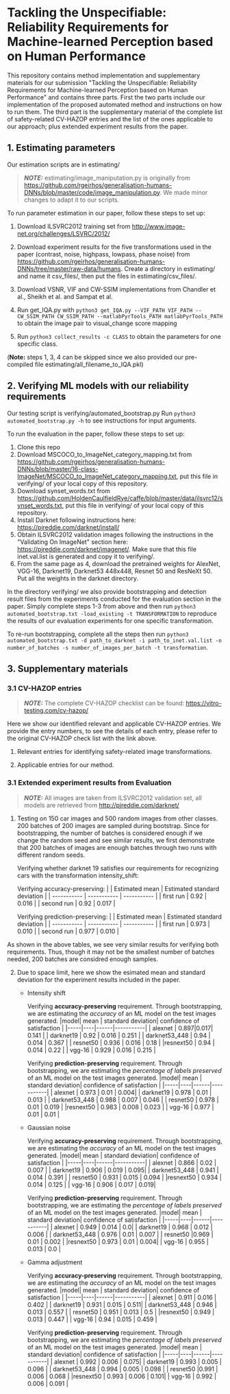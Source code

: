 # Tackling the Unspecifiable: Reliability Requirements for Machine-learned Perception based on Human Performance
This repository contains method implementation and supplementary materials for our submission "Tackling the Unspecifiable: Reliability Requirements for Machine-learned Perception based on Human Performance" and contains three parts. First the two parts include our implementation of the proposed automated method and instructions on how to run them. The third part is the supplementary material of the complete list of safety-related CV-HAZOP entries and the list of the ones applicable to our approach; plus extended experiment results from the paper.

## 1. Estimating parameters
Our estimation scripts are in estimating/

> **_NOTE:_** estimating/image_maniputation.py is originally from https://github.com/rgeirhos/generalisation-humans-DNNs/blob/master/code/image_manipulation.py. We made minor changes to adapt it to our scripts. 

To run parameter estimation in our paper, follow these steps to set up:
1. Download ILSVRC2012 training set from http://www.image-net.org/challenges/LSVRC/2012/
2. Download experiment results for the five transformations used in the paper (contrast, noise, highpass, lowpass, phase noise) from https://github.com/rgeirhos/generalisation-humans-DNNs/tree/master/raw-data/humans. Create a directory in estimating/ and name it csv_files/, then put the files in estimating/csv_files/.
3. Download VSNR, VIF and CW-SSIM implementations from Chandler et al., Sheikh et al. and Sampat et al.
4. Run get_IQA.py with `python3 get_IQA.py --VIF_PATH VIF_PATH --CW_SSIM_PATH CW_SSIM_PATH --matlabPyrTools_PATH matlabPyrTools_PATH` to obtain the image pair to visual_change score mapping 

5. Run `python3 collect_results -c CLASS` to obtain the parameters for one specific class.

(**Note:** steps 1, 3, 4 can be skipped since we also provided our pre-compiled file estimating/all_filename_to_IQA.pkl)
## 2. Verifying ML models with our reliability requirements
Our testing script is verifying/automated_bootstrap.py
Run `python3 automated_bootstrap.py -h` to see instructions for input arguments.

To run the evaluation in the paper, follow these steps to set up:
1. Clone this repo
2. Download MSCOCO_to_ImageNet_category_mapping.txt from https://github.com/rgeirhos/generalisation-humans-DNNs/blob/master/16-class-ImageNet/MSCOCO_to_ImageNet_category_mapping.txt, put this file in verifying/ of your local copy of this repository.
3. Download synset_words.txt from https://github.com/HoldenCaulfieldRye/caffe/blob/master/data/ilsvrc12/synset_words.txt, put this file in verifying/ of your local copy of this repository.
4. Install Darknet following instructions here: https://pjreddie.com/darknet/install/
5. Obtain ILSVRC2012 validation images following the instructions in the "Validating On ImageNet" section here: https://pjreddie.com/darknet/imagenet/. Make sure that this file inet.val.list is generated and copy it to verifying/. 
6. From the same page as 4, download the pretrained weights for AlexNet, VGG-16, Darknet19, Darknet53 448x448, Resnet 50 and ResNeXt 50. Put all the weights in the darknet directory.

In the directory verifying/ we also provide bootstrapping and detection result files from the experiments conducted for the evaluation section in the paper. Simply complete steps 1-3 from above and then run `python3 automated_bootstrap.txt -load_existing -t TRANSFORMATION` to reproduce the results of our evaluation experiments for one specific transformation. 

To re-run bootstrapping, complete all the steps then run `python3 automated_bootstrap.txt -d path_to_darknet -i path_to_inet.val.list -n number_of_batches -s number_of_images_per_batch -t transformation`. 

## 3. Supplementary materials
### 3.1 CV-HAZOP entries 
> **_NOTE:_** The complete CV-HAZOP checklist can be found: https://vitro-testing.com/cv-hazop/

Here we show our identified relevant and applicable CV-HAZOP entries. We provide the entry numbers, to see the details of each entry, please refer to the original CV-HAZOP check list with the link above.
1. Relevant entries for identifying safety-related image transformations.

2. Applicable entries for our method.

### 3.1 Extended experiment results from Evaluation
> **_NOTE:_** All images are taken from ILSVRC2012 validation set, all models are retrieved from http://pjreddie.com/darknet/
1. Testing on 150 car images and 500 random images from other classes. 200 batches of 200 images are sampled during bootstrap.
Since for bootstrapping, the number of batches is considered enough if we change the random seed and see similar results, we first demonstrate that 200 batches of images are enough batches through two runs with different random seeds.

    Verifying whether darknet 19 satisfies our requirements for recognizing cars with the transformation intensity_shift:

    Verifying accuracy-preserving: 
    |       | Estimated mean      | Estimated standard deviation  |
    | ----------- | ----------- | ----------- |
    | first run      | 0.92      | 0.016       |
    | second run   | 0.92   | 0.017        |

    Verifying prediction-preserving:
    |       | Estimated mean      | Estimated standard deviation |
    | ----------- | ----------- | ----------- |
    | first run      | 0.973      | 0.010       |
    | second run   | 0.977   | 0.010        |

As shown in the above tables, we see very similar results for verifying both requirements. Thus, though it may not be the smallest number of batches needed, 200 batches are considred enough samples.

2. Due to space limit, here we show the esimated mean and standard deviation for the experiment results included in the paper.

    - Intensity shift

        Verifying **accuracy-preserving** requirement. Through bootstrapping, we are estimating the _accuracy_ of an ML model on the test images generated. 
        |model| mean | standard deviation| confidence of satisfaction  | 
        |-----|----|------|-----------|
        |  alexnet   | 0.897|0.017|  0.141 |
        | darknet19 | 0.92 | 0.016 | 0.251 |
        | darknet53_448 | 0.94 | 0.014 | 0.367 |
        | resnet50 | 0.936 | 0.016 | 0.18 |
        |resnext50 | 0.94 | 0.014 | 0.22 |
        | vgg-16 | 0.929 | 0.016 | 0.215 |

        Verifying **prediction-preserving** requirement. Through bootstrapping, we are estimating the _percentage of labels preserved_ of an ML model on the test images generated. 
        |model| mean | standard deviation| confidence of satisfaction  | 
        |-----|----|------|-----------|
        |  alexnet   | 0.973 | 0.01 | 0.004|
        | darknet19 | 0.978 | 0.01 | 0.013 |
        | darknet53_448 | 0.988 | 0.007 | 0.046  |
        | resnet50 | 0.978 | 0.01 | 0.019 |
        |resnext50 | 0.983 | 0.008 | 0.023 |
        | vgg-16 | 0.977 | 0.01 | 0.01 |

    - Gaussian noise

        Verifying **accuracy-preserving** requirement. Through bootstrapping, we are estimating the _accuracy_ of an ML model on the test images generated. 
        |model| mean | standard deviation| confidence of satisfaction  | 
        |-----|----|------|-----------|
        |  alexnet   | 0.866 | 0.02 | 0.007 |
        | darknet19 | 0.906 | 0.019 | 0.095|
        | darknet53_448 | 0.941 | 0.014 | 0.391 |
        | resnet50 | 0.931 | 0.015 | 0.094  |
        |resnext50 | 0.934 | 0.014 | 0.125  |
        | vgg-16 | 0.906 | 0.017 | 0.019|

        Verifying **prediction-preserving** requirement. Through bootstrapping, we are estimating the _percentage of labels preserved_ of an ML model on the test images generated. 
        |model| mean | standard deviation| confidence of satisfaction  | 
        |-----|----|------|-----------|
        |  alexnet   | 0.949 | 0.014 | 0.0|
        | darknet19 | 0.968 | 0.012 | 0.006  |
        | darknet53_448 | 0.976 | 0.01 | 0.007 |
        | resnet50 |0.969 | 0.01 | 0.002  |
        |resnext50 | 0.973 | 0.01 | 0.004|
        | vgg-16 | 0.955 | 0.013 | 0.0 |
    
    - Gamma adjustment
        
         Verifying **accuracy-preserving** requirement. Through bootstrapping, we are estimating the _accuracy_ of an ML model on the test images generated. 
        |model| mean | standard deviation| confidence of satisfaction  | 
        |-----|----|------|-----------|
        |  alexnet   | 0.911 | 0.016 | 0.402 |
        | darknet19 | 0.931 | 0.015 | 0.511|
        | darknet53_448 | 0.946 | 0.013 | 0.557 |
        | resnet50 | 0.951 | 0.013 | 0.5  |
        |resnext50 | 0.949 | 0.013 | 0.447  |
        | vgg-16 | 0.94 | 0.015 | 0.459 |

        Verifying **prediction-preserving** requirement. Through bootstrapping, we are estimating the _percentage of labels preserved_ of an ML model on the test images generated. 
        |model| mean | standard deviation| confidence of satisfaction  | 
        |-----|----|------|-----------|
        |  alexnet   | 0.992 | 0.006 | 0.075|
        | darknet19 | 0.993 | 0.005 | 0.096   |
        | darknet53_448 | 0.994 | 0.005 | 0.098 |
        | resnet50 |0.991 | 0.006 | 0.068  |
        |resnext50 | 0.993 | 0.006 | 0.101|
        | vgg-16 | 0.992 | 0.006 | 0.091 |